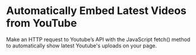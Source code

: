<h1>Automatically Embed Latest Videos from YouTube</h1>

Make an HTTP request to Youtube’s API with the JavaScript fetch() method to automatically show latest Youtube's uploads on your page.
